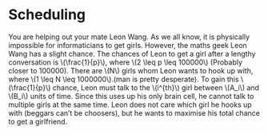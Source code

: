 # Scheduling

<script type="text/javascript" src="http://cdn.mathjax.org/mathjax/latest/MathJax.js?config=TeX-AMS-MML_HTMLorMML"></script>

You are helping out your mate Leon Wang. As we all know, it is physically impossible for informaticians to get girls. However, the maths geek Leon Wang has a slight chance. The chances of Leon to get a girl after a lengthy conversation is \\(\frac{1}{p}\\), where \\(2 \leq p \leq 100000\\) (Probably closer to 100000). There are \\(N\\) girls whom Leon wants to hook up with, where \\(1 \leq N \leq 1000000\\).(man is pretty desperate). To gain this \\(\frac{1}{p}\\) chance, Leon must talk to the \\(i^{th}\\) girl between \\(A_i\\) and \\(B_i\\) units of time. Since this uses up his only brain cell, he cannot talk to multiple girls at the same time. Leon does not care which girl he hooks up with (beggars can’t be choosers), but he wants to maximise his total chance to get a girlfriend.
